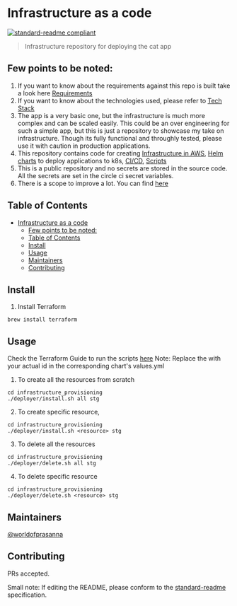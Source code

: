 # Infrastructure as a code

[![standard-readme compliant](https://img.shields.io/badge/standard--readme-OK-green.svg?style=flat-square)](https://github.com/RichardLitt/standard-readme)

> Infrastructure repository for deploying the cat app

## Few points to be noted:

1. If you want to know about the requirements against this repo is built take a look here [Requirements](Requirements.md)
2. If you want to know about the technologies used, please refer to [Tech Stack](TechStack.md)
3. The app is a very basic one, but the infrastructure is much more complex and can be scaled easily. This could be an over engineering for such a simple app, but this is just a repository to showcase my take on infrastructure. Though its fully functional and throughly tested, please use it with caution in production applications.
4. This repository contains code for creating [Infrastructure in AWS](infrastructure_provisioning/README.md), [Helm charts](charts/README.md) to deploy applications to k8s, [CI/CD](.circleci/config.yml), [Scripts](infracture_provisioning/deployer/README.md)
5. This is a public repository and no secrets are stored in the source code. All the secrets are set in the circle ci secret variables.
5. There is a scope to improve a lot. You can find [here](ThingsToImprove.md)

## Table of Contents

- [Infrastructure as a code](#infrastructure-as-a-code)
  - [Few points to be noted:](#few-points-to-be-noted)
  - [Table of Contents](#table-of-contents)
  - [Install](#install)
  - [Usage](#usage)
  - [Maintainers](#maintainers)
  - [Contributing](#contributing)

## Install

1. Install Terraform
```
brew install terraform
```

## Usage

Check the Terraform Guide to run the scripts [here](TerraformGuide.md)
Note: Replace the <aws-account-id> with your actual id in the corresponding chart's values.yml

1. To create all the resources from scratch
```
cd infrastructure_provisioning
./deployer/install.sh all stg
```
2. To create specific resource,
```
cd infrastructure_provisioning
./deployer/install.sh <resource> stg
```
3. To delete all the resources
```
cd infrastructure_provisioning
./deployer/delete.sh all stg
```
4. To delete specific resource
```
cd infrastructure_provisioning
./deployer/delete.sh <resource> stg
```

## Maintainers

[@worldofprasanna](https://github.com/worldofprasanna)

## Contributing

PRs accepted.

Small note: If editing the README, please conform to the [standard-readme](https://github.com/RichardLitt/standard-readme) specification.
